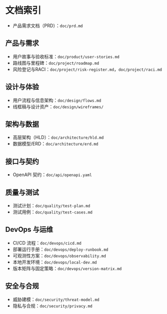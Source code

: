 # 文档索引

- 产品需求文档（PRD）：`doc/prd.md`

## 产品与需求
- 用户故事与验收标准：`doc/product/user-stories.md`
- 路线图与里程碑：`doc/project/roadmap.md`
- 风险登记与RACI：`doc/project/risk-register.md`，`doc/project/raci.md`

## 设计与体验
- 用户流程与信息架构：`doc/design/flows.md`
- 线框稿与设计资产：`doc/design/wireframes/`

## 架构与数据
- 高层架构（HLD）：`doc/architecture/hld.md`
- 数据模型/ERD：`doc/architecture/erd.md`

## 接口与契约
- OpenAPI 契约：`doc/api/openapi.yaml`

## 质量与测试
- 测试计划：`doc/quality/test-plan.md`
- 测试用例：`doc/quality/test-cases.md`

## DevOps 与运维
- CI/CD 流程：`doc/devops/cicd.md`
- 部署运行手册：`doc/devops/deploy-runbook.md`
- 可观测性方案：`doc/devops/observability.md`
- 本地开发环境：`doc/devops/local-dev.md`
- 版本矩阵与固定策略：`doc/devops/version-matrix.md`

## 安全与合规
- 威胁建模：`doc/security/threat-model.md`
- 隐私与合规：`doc/security/privacy.md`
